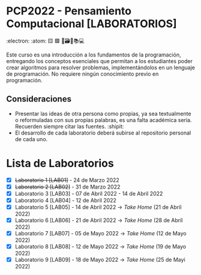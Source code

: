 # PCP2022 - Pensamiento Computacional [LABORATORIOS]
:electron: :atom: :yellow_square: :green_square: :satellite::card_file_box::open_file_folder::books::computer:

Este curso es una introducción a los fundamentos de la programación, entregando los conceptos esenciales que permitan a los estudiantes poder crear algoritmos para resolver problemas, implementándolos en un lenguaje de programación. No requiere ningún conocimiento previo en programación.

## Consideraciones
- Presentar las ideas de otra persona como propias, ya sea textualmente o reformuladas con sus propias palabras, es una falta académica seria. Recuerden siempre citar las fuentes. :shipit:
- El desarrollo de cada laboratorio deberá subirse al repositorio personal de cada uno.

# Lista de Laboratorios 

- [X] ~~Laboratorio 1 [LAB01]~~ - 24 de Marzo 2022
- [X] ~~Laboratorio 2 [LAB02]~~ - 31 de Marzo 2022
- [X] Laboratorio 3 [LAB03] - 07 de Abril 2022 - 14 de Abril 2022
- [X] Laboratorio 4 [LAB04] - 12 de Abril 2022
- [X] Laboratorio 5 [LAB05] - 14 de Abril 2022 -> _Take Home_ (21 de Abril 2022)
- [X] Laboratorio 6 [LAB06] - 21 de Abril 2022 -> _Take Home_ (28 de Abril 2022) 
- [X] Laboratorio 7 [LAB07] - 05 de Mayo 2022 -> _Take Home_ (12 de Mayo 2022) 
- [X] Laboratorio 8 [LAB08] - 12 de Mayo 2022 -> _Take Home_ (19 de Mayo 2022) 
- [X] Laboratorio 9 [LAB09] - 18 de Mayo 2022 -> _Take Home_ (25 de Mayi 2022) 

